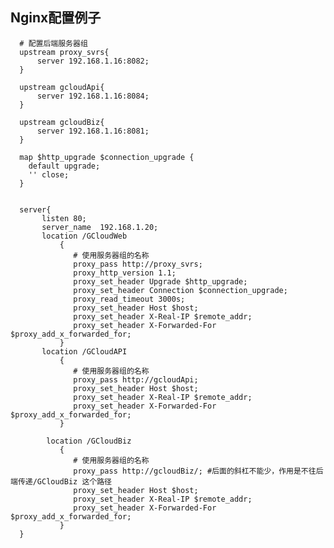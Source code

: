 ## Nginx配置例子

	  # 配置后端服务器组
	  upstream proxy_svrs{
	      server 192.168.1.16:8082;
	  }
	
	  upstream gcloudApi{
	      server 192.168.1.16:8084;
	  }
	
	  upstream gcloudBiz{
	      server 192.168.1.16:8081;
	  }
	
	  map $http_upgrade $connection_upgrade {
	    default upgrade;
	    '' close;
	  }
	
	
	  server{
	       listen 80;
	       server_name  192.168.1.20;
	       location /GCloudWeb
	           {
	              # 使用服务器组的名称
	              proxy_pass http://proxy_svrs;
	              proxy_http_version 1.1;
	              proxy_set_header Upgrade $http_upgrade;
	              proxy_set_header Connection $connection_upgrade;
	              proxy_read_timeout 3000s;
	              proxy_set_header Host $host;
	              proxy_set_header X-Real-IP $remote_addr;
	              proxy_set_header X-Forwarded-For $proxy_add_x_forwarded_for;
	           }
	       location /GCloudAPI
	           {
	              # 使用服务器组的名称
	              proxy_pass http://gcloudApi;
	              proxy_set_header Host $host;
	              proxy_set_header X-Real-IP $remote_addr;
	              proxy_set_header X-Forwarded-For $proxy_add_x_forwarded_for;
	           }
	
	        location /GCloudBiz
	           {
	              # 使用服务器组的名称
	              proxy_pass http://gcloudBiz/; #后面的斜杠不能少，作用是不往后端传递/GCloudBiz 这个路径
	              proxy_set_header Host $host;
	              proxy_set_header X-Real-IP $remote_addr;
	              proxy_set_header X-Forwarded-For $proxy_add_x_forwarded_for;
	           }
	  }

